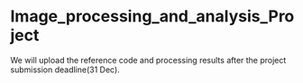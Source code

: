 # Image_processing_and_analysis_Project
We will upload the reference code and processing results after the project submission deadline(31 Dec).
